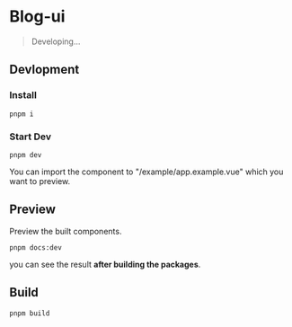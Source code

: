 # Blog-ui

> Developing...

## Devlopment

### Install

```shell
pnpm i
```

### Start Dev

```shell
pnpm dev
```

You can import the component to "/example/app.example.vue" which you want to preview.

## Preview

Preview the built components.

```shell
pnpm docs:dev
```

you can see the result **after building the packages**.

## Build

```shell
pnpm build
```
